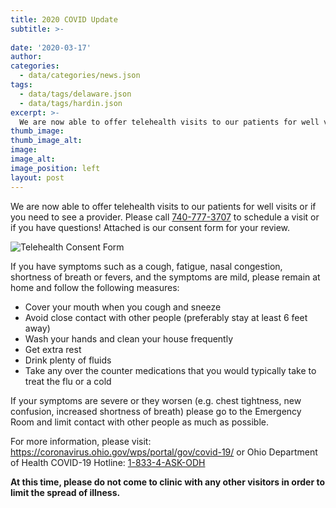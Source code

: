 ```yaml
---
title: 2020 COVID Update
subtitle: >-
  
date: '2020-03-17'
author: 
categories:
  - data/categories/news.json
tags:
  - data/tags/delaware.json
  - data/tags/hardin.json
excerpt: >-
  We are now able to offer telehealth visits to our patients for well visits or if you need to see a provider.
thumb_image: 
thumb_image_alt: 
image: 
image_alt: 
image_position: left
layout: post
---
```


We are now able to offer telehealth visits to our patients for well visits or if you need to see a provider. Please call [740-777-3707](tel:+17407773707) to schedule a visit or if you have questions! Attached is our consent form for your review.

![Telehealth Consent Form](/images/blog/telehealth-consent.jpg)

If you have symptoms such as a cough, fatigue, nasal congestion, shortness of breath or fevers, and the symptoms are mild, please remain at home and follow the following measures:

+ Cover your mouth when you cough and sneeze
+ Avoid close contact with other people (preferably stay at least 6 feet away)
+ Wash your hands and clean your house frequently
+ Get extra rest
+ Drink plenty of fluids
+ Take any over the counter medications that you would typically take to treat the flu or a cold

If your symptoms are severe or they worsen (e.g. chest tightness, new confusion, increased shortness of breath) please go to the Emergency Room and limit contact with other people as much as possible.

For more information, please visit: https://coronavirus.ohio.gov/wps/portal/gov/covid-19/ or Ohio Department of Health COVID-19 Hotline: [1-833-4-ASK-ODH](tel:+18334275634)

**At this time, please do not come to clinic with any other visitors in order to limit the spread of illness.**

